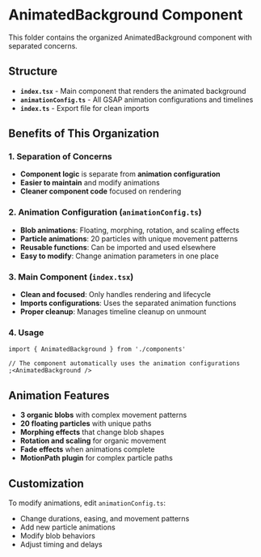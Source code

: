 # AnimatedBackground Component

This folder contains the organized AnimatedBackground component with separated concerns.

## Structure

- **`index.tsx`** - Main component that renders the animated background
- **`animationConfig.ts`** - All GSAP animation configurations and timelines
- **`index.ts`** - Export file for clean imports

## Benefits of This Organization

### **1. Separation of Concerns**

- **Component logic** is separate from **animation configuration**
- **Easier to maintain** and modify animations
- **Cleaner component code** focused on rendering

### **2. Animation Configuration (`animationConfig.ts`)**

- **Blob animations**: Floating, morphing, rotation, and scaling effects
- **Particle animations**: 20 particles with unique movement patterns
- **Reusable functions**: Can be imported and used elsewhere
- **Easy to modify**: Change animation parameters in one place

### **3. Main Component (`index.tsx`)**

- **Clean and focused**: Only handles rendering and lifecycle
- **Imports configurations**: Uses the separated animation functions
- **Proper cleanup**: Manages timeline cleanup on unmount

### **4. Usage**

```tsx
import { AnimatedBackground } from './components'

// The component automatically uses the animation configurations
;<AnimatedBackground />
```

## Animation Features

- **3 organic blobs** with complex movement patterns
- **20 floating particles** with unique paths
- **Morphing effects** that change blob shapes
- **Rotation and scaling** for organic movement
- **Fade effects** when animations complete
- **MotionPath plugin** for complex particle paths

## Customization

To modify animations, edit `animationConfig.ts`:

- Change durations, easing, and movement patterns
- Add new particle animations
- Modify blob behaviors
- Adjust timing and delays

